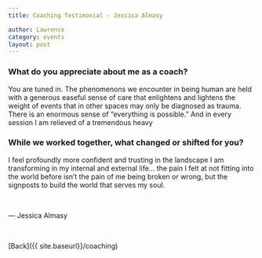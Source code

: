 ```yaml
---
title: Coaching Testimonial - Jessica Almasy

author: Lawrence
category: events
layout: post
---
```



### What do you appreciate about me as a coach?

You are tuned in. The phenomenons we encounter in being human are held with a generous easeful sense of care that enlightens and lightens the weight of events that in other spaces may only be diagnosed as trauma. There is an enormous sense of “everything is possible.” And in every session I am relieved of a tremendous heavy

### While we worked together, what changed or shifted for you?

I feel profoundly more confident and trusting in the landscape I am transforming in my internal and external life... the pain I felt at not fitting into the world before isn’t the pain of me being broken or wrong, but the signposts to build the world that serves my soul.



<br>

— Jessica Almasy

<br>

[Back]({{ site.baseurl}}/coaching)

